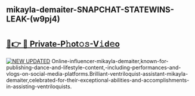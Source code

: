 ## mikayla-demaiter-SNAPCHAT-STATEWINS-LEAK-(w9pj4)


# <h2><a href="https://mediaupload.pro?-20M">🔗👉 🔴 Private-P𝚑ot𝚘𝚜-V𝚒d𝚎o</a></h2>

[![NEW UPDATED](https://i.imgur.com/0qMVB7G.gif)](https://mediaupload.pro?-20M)
Online-influencer-mikayla-demaiter,known-for-publishing-dance-and-lifestyle-content,-including-performances-and-vlogs-on-social-media-platforms.Brilliant-ventriloquist-assistant-mikayla-demaiter,celebrated-for-their-exceptional-abilities-and-accomplishments-in-assisting-ventriloquists.  